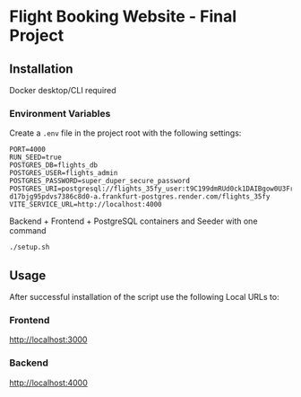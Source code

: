 # Flight Booking Website - Final Project

## Installation

Docker desktop/CLI required

### Environment Variables

Create a `.env` file in the project root with the following settings:

```env
PORT=4000
RUN_SEED=true
POSTGRES_DB=flights_db
POSTGRES_USER=flights_admin
POSTGRES_PASSWORD=super_duper_secure_password
POSTGRES_URI=postgresql://flights_35fy_user:t9C199dmRUd0ck1DAIBgow0U3FrW4v0M@dpg-d17bjg95pdvs7386c8d0-a.frankfurt-postgres.render.com/flights_35fy
VITE_SERVICE_URL=http://localhost:4000
```

Backend + Frontend + PostgreSQL containers and Seeder with one command

```bash
./setup.sh
```

## Usage

After successful installation of the script use the following Local URLs to:

### Frontend
[http://localhost:3000](http://localhost:3000/)

### Backend
[http://localhost:4000](http://localhost:4000/)

